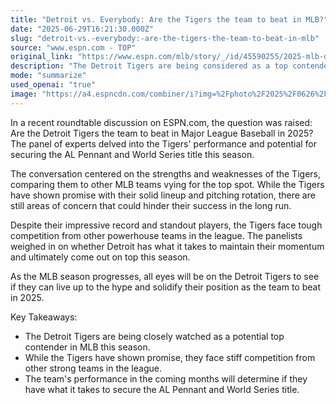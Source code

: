 ```yaml
---
title: "Detroit vs. Everybody: Are the Tigers the team to beat in MLB?"
date: "2025-06-29T16:21:30.000Z"
slug: "detroit-vs.-everybody:-are-the-tigers-the-team-to-beat-in-mlb"
source: "www.espn.com - TOP"
original_link: "https://www.espn.com/mlb/story/_/id/45590255/2025-mlb-detroit-tigers-best-team-roundtable-al-pennant-world-series"
description: "The Detroit Tigers are being considered as a top contender in Major League Baseball for the 2025 season, but face tough competition from other strong teams in the league."
mode: "summarize"
used_openai: "true"
image: "https://a4.espncdn.com/combiner/i?img=%2Fphoto%2F2025%2F0626%2Fr1511576_1296x729_16%2D9.jpg"
---
```


In a recent roundtable discussion on ESPN.com, the question was raised: Are the Detroit Tigers the team to beat in Major League Baseball in 2025? The panel of experts delved into the Tigers' performance and potential for securing the AL Pennant and World Series title this season.

The conversation centered on the strengths and weaknesses of the Tigers, comparing them to other MLB teams vying for the top spot. While the Tigers have shown promise with their solid lineup and pitching rotation, there are still areas of concern that could hinder their success in the long run.

Despite their impressive record and standout players, the Tigers face tough competition from other powerhouse teams in the league. The panelists weighed in on whether Detroit has what it takes to maintain their momentum and ultimately come out on top this season.

As the MLB season progresses, all eyes will be on the Detroit Tigers to see if they can live up to the hype and solidify their position as the team to beat in 2025.

Key Takeaways:
- The Detroit Tigers are being closely watched as a potential top contender in MLB this season.
- While the Tigers have shown promise, they face stiff competition from other strong teams in the league.
- The team's performance in the coming months will determine if they have what it takes to secure the AL Pennant and World Series title.